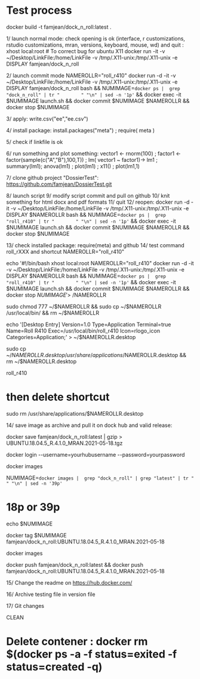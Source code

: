 # Test process

docker build -t famjean/dock_n_roll:latest .

1/ launch normal mode: check opening is ok (interface, r customizations, rstudio customizations, mran, versions, keyboard, mouse, wd) and quit :
xhost local:root # To correct bug for ubuntu X11
docker run -it -v ~/Desktop/LinkFile:/home/LinkFile  -v /tmp/.X11-unix:/tmp/.X11-unix -e DISPLAY famjean/dock_n_roll

2/ launch commit mode
NAMEROLLR="roll_r410"
docker run -d -it -v ~/Desktop/LinkFile:/home/LinkFile -v /tmp/.X11-unix:/tmp/.X11-unix -e DISPLAY famjean/dock_n_roll bash && NUMIMAGE=`docker ps |  grep "dock_n_roll" | tr "        " "\n" | sed -n '1p'` && docker exec -it $NUMIMAGE launch.sh && docker commit $NUMIMAGE $NAMEROLLR && docker stop $NUMIMAGE

3/ apply:
write.csv("ee","ee.csv")

4/ install package:
install.packages("meta") ; require( meta )

5/ check if linkfile is ok

6/ run something and plot something:
vector1 <- rnorm(100) ; factor1 <- factor(sample(c("A","B"),100,T)) ; lm( vector1 ~ factor1)-> lm1 ; summary(lm1); anova(lm1) ; plot(lm1) ; x11() ; plot(lm1,1)

7/ clone github project "DossierTest":
https://github.com/famjean/DossierTest.git

8/ launch script
9/ modify script commit and pull on github
10/ knit something for html docx and pdf formats
11/ quit
12/ reopen:
docker run -d -it -v ~/Desktop/LinkFile:/home/LinkFile -v /tmp/.X11-unix:/tmp/.X11-unix -e DISPLAY $NAMEROLLR bash && NUMIMAGE=`docker ps |  grep "roll_r410" | tr "        " "\n" | sed -n '1p'` && docker exec -it $NUMIMAGE launch.sh && docker commit $NUMIMAGE $NAMEROLLR && docker stop $NUMIMAGE

13/ check installed package: require(meta) and github
14/ test command roll_rXXX and shortcut
NAMEROLLR="roll_r410"

echo '#!/bin/bash
xhost local:root
NAMEROLLR="roll_r410"
docker run -d -it -v ~/Desktop/LinkFile:/home/LinkFile -v /tmp/.X11-unix:/tmp/.X11-unix -e DISPLAY $NAMEROLLR bash && NUMIMAGE=`docker ps |  grep "roll_r410" | tr "        " "\n" | sed -n '1p'` && docker exec -it $NUMIMAGE launch.sh && docker commit $NUMIMAGE $NAMEROLLR && docker stop $NUMIMAGE' > ~/$NAMEROLLR

sudo chmod 777 ~/$NAMEROLLR && sudo cp ~/$NAMEROLLR /usr/local/bin/ && rm ~/$NAMEROLLR

echo '[Desktop Entry] Version=1.0
Type=Application
Terminal=true
Name=Roll R410
Exec=/usr/local/bin/roll_r410
Icon=rlogo_icon
Categories=Application;' > ~/$NAMEROLLR.desktop

sudo cp ~/$NAMEROLLR.desktop /usr/share/applications/$NAMEROLLR.desktop && rm  ~/$NAMEROLLR.desktop

roll_r410

# then delete shortcut
sudo rm /usr/share/applications/$NAMEROLLR.desktop

14/ save image as archive and pull it on dock hub and valid release:

docker save famjean/dock_n_roll:latest | gzip > UBUNTU.18.04.5_R.4.1.0_MRAN.2021-05-18.tgz

docker login --username=yourhubusername --password=yourpassword

docker images

NUMIMAGE=`docker images |  grep "dock_n_roll" | grep "latest" | tr "              " "\n" | sed -n '39p'`

# 18p or 39p

echo $NUMIMAGE

docker tag $NUMIMAGE famjean/dock_n_roll:UBUNTU.18.04.5_R.4.1.0_MRAN.2021-05-18

docker images

docker push famjean/dock_n_roll:latest && docker push famjean/dock_n_roll:UBUNTU.18.04.5_R.4.1.0_MRAN.2021-05-18

15/ Change the readme on https://hub.docker.com/

16/ Archive testing file in version file

17/ Git changes


CLEAN
# Delete contener : docker rm $(docker ps -a -f status=exited -f status=created -q)
